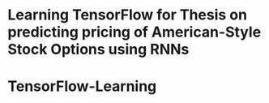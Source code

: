 # Learning TensorFlow for Thesis on predicting pricing of American-Style Stock Options using RNNs
# TensorFlow-Learning
